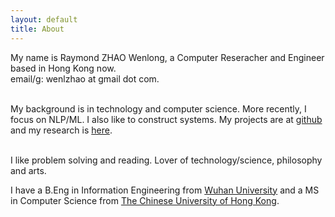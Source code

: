 ```yaml
---
layout: default
title: About
---
```

My name is Raymond ZHAO Wenlong, a Computer Reseracher and Engineer based in Hong Kong now.  
email/g: wenlzhao at gmail dot com.  
<br> 

My background is in technology and computer science.  More recently, I focus on NLP/ML.  I also like to construct systems.  My projects are at [github](https://github.com/muyun) and my research is [here](http://muyun.github.io/research/).  
<br> 

I like problem solving and reading.  Lover of technology/science, philosophy and arts. 
<br> 

I have a B.Eng in Information Engineering from [Wuhan University](https://www.sciencemag.org/collections/celebrating-125-years-academic-excellence-wuhan-university-1893-2018?fbclid=IwAR0RzFSkpxaI8wk61JDnE7p6SWr7SlKXLyoFHkrg4-iqKGiRyE2gZfaGl8s) and a MS in Computer Science from [The Chinese University of Hong Kong](http://www.cuhk.edu.hk/english/index.html).    
<br> 
 



